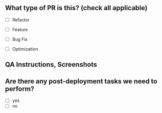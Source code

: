 <!--
     Before submitting a Pull Request, please ensure you've done the following:
     - 👷‍♀️ Create small PRs. In most cases this will be possible.
     - ✅ Provide tests for your changes.
     - 📝 Use descriptive commit messages.
-->

## What type of PR is this? (check all applicable)

-   [ ] Refactor
-   [ ] Feature
-   [ ] Bug Fix
-   [ ] Optimization


## QA Instructions, Screenshots


## Are there any post-deployment tasks we need to perform?

-   [ ] yes
-   [ ] no
